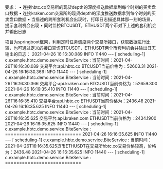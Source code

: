 要求：
• 连接hbtc.co交易所的现货depth的深度推送数据拿到每个时刻的买卖盘口数据
• 连接kraken.com交易所的现货depth的深度推送数据拿到每个时刻的买卖盘口数据
• 当描述的跨所套利机会出现时，打印日志描述具体那一刻的场景，提示套利机会出现
• 同时监控BTCUSDT，ETHUSDT两个币对下上述的套利机会并输出日志

项目为springboot框架，利用定时任务调度两个交易所接口，获取数据进行比较，也可通过定义的接口查询BTCUSDT，ETHUSDT两个币套利机会并输出日志
输出的日志：
2021-04-26 16:16:30.089  INFO 11440 --- [   scheduling-1] c.example.hbtc.demo.service.BiteService  : 当前时间：2021-04-26T16:16:30.089
交易平台:api.hbtc.co
BTCUSDT当前价格为：52603.31
2021-04-26 16:16:30.366  INFO 11440 --- [   scheduling-1] c.example.hbtc.demo.service.BiteService  : 当前时间：2021-04-26T16:16:30.366
交易平台:api.kraken.com
BTCUSDT当前价格为：52659.300
2021-04-26 16:16:35.410  INFO 11440 --- [   scheduling-1] c.example.hbtc.demo.service.BiteService  : 当前时间：2021-04-26T16:16:35.410
交易平台:api.hbtc.co
ETHUSDT当前价格为：2436.48
2021-04-26 16:16:35.625  INFO 11440 --- [   scheduling-1] c.example.hbtc.demo.service.BiteService  : 当前时间：2021-04-26T16:16:35.625
交易平台:api.kraken.com
ETHUSDT当前价格为：2434.1900
2021-04-26 16:16:35.625  INFO 11440 --- [   scheduling-1] c.example.hbtc.demo.service.BiteService  : ===========================
2021-04-26 16:16:35.625  INFO 11440 --- [   scheduling-1] c.example.hbtc.demo.service.BiteService  : 当前时间：2021-04-26T16:16:35.625货币ETHUSDT在交易所hbtc.co交易价格较高，价格为：2436.48
2021-04-26 16:16:35.625  INFO 11440 --- [   scheduling-1] c.example.hbtc.demo.service.BiteService  : ===========================
